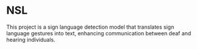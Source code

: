 # NSL
This project is a sign language detection model that translates sign language gestures into text, enhancing communication between deaf and hearing individuals.
